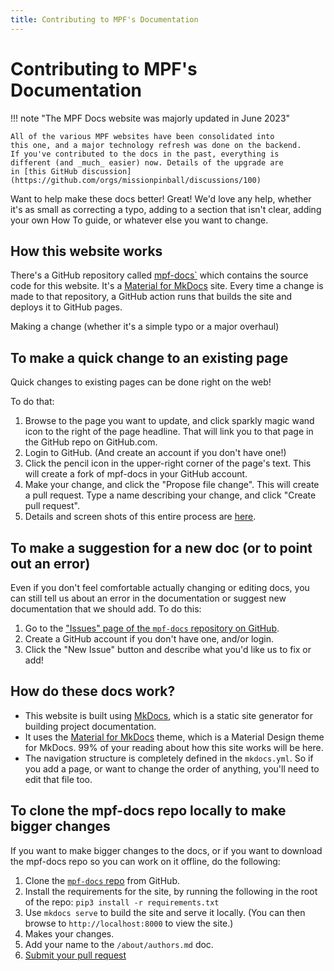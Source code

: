 ```yaml
---
title: Contributing to MPF's Documentation
---
```


# Contributing to MPF's Documentation

!!! note "The MPF Docs website was majorly updated in June 2023"

    All of the various MPF websites have been consolidated into
    this one, and a major technology refresh was done on the backend.
    If you've contributed to the docs in the past, everything is
    different (and _much_ easier) now. Details of the upgrade are
    in [this GitHub discussion](https://github.com/orgs/missionpinball/discussions/100)


Want to help make these docs better! Great! We'd love any help, whether
it's as small as correcting a typo, adding to a section that isn't
clear, adding your own How To guide, or whatever else you want to
change.

## How this website works

There's a GitHub repository called [mpf-docs`](https://github.com/missionpinball/mpf-docs)
which contains the source code for this website. It's a [Material for MkDocs](https://squidfunk.github.io/mkdocs-material/)
site. Every time a change is made to that repository, a GitHub action runs that
builds the site and deploys it to GitHub pages.

Making a change (whether it's a simple typo or a major overhaul)

## To make a quick change to an existing page

Quick changes to existing pages can be done right on the web!

To do that:

1.  Browse to the page you want to update, and click sparkly magic
    wand icon to the right of the page headline. That will link you
    to that page in the GitHub repo on GitHub.com.
2.  Login to GitHub. (And create an account if you don't have one!)
2.  Click the pencil icon in the upper-right corner of the page's text.
    This will create a fork of mpf-docs in your
    GitHub account.
3.  Make your change, and click the "Propose file change". This will
    create a pull request. Type a name describing your change, and click
    "Create pull request".
4.  Details and screen shots of this entire process are
    [here](https://help.github.com/articles/editing-files-in-another-user-s-repository/).

## To make a suggestion for a new doc (or to point out an error)

Even if you don't feel comfortable actually changing or editing docs,
you can still tell us about an error in the documentation or suggest new
documentation that we should add. To do this:

1.  Go to the ["Issues" page of the `mpf-docs` repository on
    GitHub](https://github.com/missionpinball/mpf-docs/issues).
2.  Create a GitHub account if you don't have one, and/or login.
3.  Click the "New Issue" button and describe what you'd like us to
    fix or add!

## How do these docs work?

* This website is built using [MkDocs](https://www.mkdocs.org/), which
  is a static site generator for building project documentation.
* It uses the [Material for MkDocs](https://squidfunk.github.io/mkdocs-material/)
  theme, which is a Material Design theme for MkDocs. 99% of your reading about
  how this site works will be here.
* The navigation structure is completely defined in the
  `mkdocs.yml`. So if you add a page, or want to change the order of
  anything, you'll need to edit that file too.

## To clone the mpf-docs repo locally to make bigger changes

If you want to make bigger changes to the docs, or if you want to
download the mpf-docs repo so you can work on it offline, do the
following:

1.  Clone the [`mpf-docs` repo](https://github.com/missionpinball/mpf-docs) from GitHub.
2.  Install the requirements for the site, by running the following in the root of the repo: `pip3 install -r requirements.txt`
3.  Use `mkdocs serve` to build the site and serve it locally. (You can then browse to `http://localhost:8000` to view the site.)
4.  Makes your changes.
5.  Add your name to the `/about/authors.md` doc.
6.  [Submit your pull
    request](https://help.github.com/articles/creating-a-pull-request-from-a-fork/)
